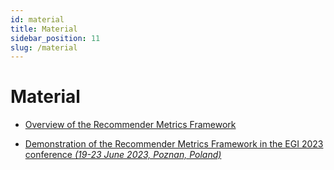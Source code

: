 ```yaml
---
id: material
title: Material
sidebar_position: 11
slug: /material
---
```


# Material

- [Overview of the Recommender Metrics Framework](pathname:///poster.pdf)

- [Demonstration of the Recommender Metrics Framework in the EGI 2023 conference _(19-23 June 2023, Poznan, Poland)_](pathname:///demo.pdf)
